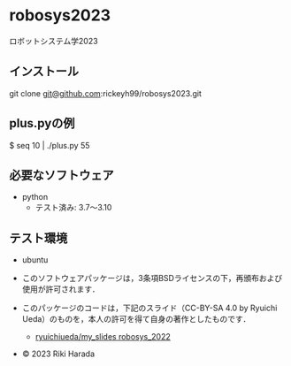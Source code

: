# robosys2023
ロボットシステム学2023

## インストール
git clone git@github.com:rickeyh99/robosys2023.git

## plus.pyの例

$ seq 10 | ./plus.py  55

## 必要なソフトウェア
* python
  * テスト済み: 3.7～3.10
## テスト環境
* ubuntu


* このソフトウェアパッケージは，3条項BSDライセンスの下，再頒布および使用が許可されます．
* このパッケージのコードは，下記のスライド（CC-BY-SA 4.0 by Ryuichi Ueda）のものを，本人の許可を得て自身の著作としたものです．
	* [ryuichiueda/my_slides robosys_2022](https://github.com/ryuichiueda/my_slides/tree/master/robosys_2022)
* © 2023 Riki Harada
